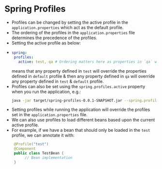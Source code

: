 # Spring Profiles

 - Profiles can be changed by setting the active profile in the `application.properties` which act as the default 
 profile.
 - The ordering of the profiles in the `application.properties` file determines the precedence of the profiles.
 - Setting the active profile as below:
 - ```yml
   spring:
    profiles:
      active: test, qa # Ordering matters here as properties in `qa` will override those in `test`
    ```
   means that any property defined in `test` will override the properties defined in `default` profile & then any 
   property defined in `qa` will override any property defined in `test` & `default` profile.
 - Profiles can also be set using the `spring.profiles.active` property when you run the application, e.g.:
   ```bash
   java -jar target/spring-profiles-0.0.1-SNAPSHOT.jar --spring.profiles.active=test
   ```
 - Setting profiles while running the application will override the profiles set in the `application.properties` file.
 - We can also use profiles to load different beans based upon the current active profile.
 - For example, if we have a bean that should only be loaded in the `test` profile, we can annotate it with:
   ```java
    @Profile("test")
    @Component
    public class TestBean {
         // Bean implementation
    }
    ```
